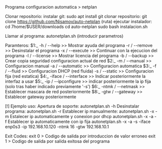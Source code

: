 Programa configuracion automatica > netplan

Clonar repositorio:
    instalar git:
        sudo apt install git
    clonar repositorio:
        git clone https://github.com/Nisamov/auto-netplan (ruta)
    ejecutar instalador:
        cd 7home/$USER/downloads
        cd auto-netplan
        sudo bash instalacion.sh

Llamar al programa:
    autonetplan.sh (introducir parametros)

Paramteros:
    $1:_
        -h      / --help            >> Mostrar ayuda del programa
        -r      / --remove          >> Desinstalar el programa
        -x      / --execute         >> Continuar con la ejecucion del programa
        -l      / --license         >> Mostrar licencia del programa
        -b      / --backup          >> Crear copia seguridad configuracion actual de red
    $2:_
        -m      / --manual          >> Configuracion manual
        -a      / --automatic       >> Configuracion automatica
    $3:_
        -f      / --fluid           >> Configuracion DHCP (red fluida)
        -s      / --static          >> Configuracion fija (red estatica)
    $4:_
        -iface  / --interface       >> Indicar posteriormente la interfaz a usar
    $5:_
        -ip     / --ipconfigure     >> indicar posteriormente la ip fija (solo tras haber indicado previamente '-s')
    $6:_
        -ntmk   / --netmask         >> Establecer mascara de red posteriormente
    $8:_
        -gtw    / --gateway         >> Establecer gateway posteriormente


[!] Ejemplo uso:
    Apertura de soporte:
        autonetplan.sh -h
    Desinstalar programa:
        autonetplan.sh -r
    Establecer ip manualmente:
        autonetplan.sh -x -m
    Estalecer ip automaticamente y conexion por dhcp
        autonetplan.sh -x -a -f
    Establecer ip automaticamente con ip fija
        autonetplan.sh -x -a -s -iface enp0s3 -ip 192.168.10.120 -ntmk 16 -gtw 192.168.10.1

Exit Codes:
    exit 0 > Codigo de salida por introduccion de valor erroneo
    exit 1 > Codigo de salida por salida exitosa del programa
